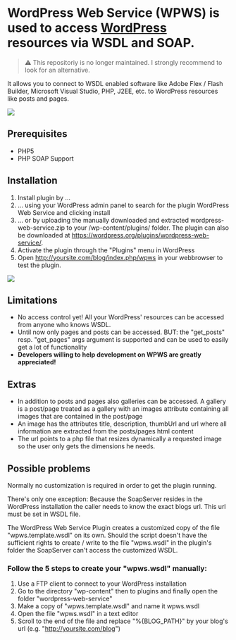 # WordPress Web Service (WPWS) is used to access [WordPress](http://wordpress.org/) resources via WSDL and SOAP.

> ⚠️ This repositoriy is no longer maintained. I strongly recommend to look for an alternative.

It allows you to connect to WSDL enabled software like Adobe Flex / Flash Builder,
Microsoft Visual Studio, PHP, J2EE, etc. to WordPress resources like posts and pages.

<img src="http://s.wordpress.org/extend/plugins/wordpress-web-service/screenshot-4.png?r=198142"/>

## Prerequisites
- PHP5
- PHP SOAP Support

## Installation
1. Install plugin by ...
  1. ... using your WordPress admin panel to search for the plugin WordPress Web Service and clicking install
  2. ... or by uploading the manually downloaded and extracted wordpress-web-service.zip to your /wp-content/plugins/ folder. The plugin can also be downloaded at https://wordpress.org/plugins/wordpress-web-service/.
2. Activate the plugin through the "Plugins" menu in WordPress
3. Open http://yoursite.com/blog/index.php/wpws in your webbrowser to test the plugin.

<img src="http://s.wordpress.org/extend/plugins/wordpress-web-service/screenshot-1.png?r=198142"/>

## Limitations
- No access control yet! All your WordPress' resources can be accessed from anyone who knows WSDL.
- Until now only pages and posts can be accessed. BUT: the "get_posts" resp. "get_pages" args argument is supported and can be used to easily get a lot of functionality
- **Developers willing to help development on WPWS are greatly appreciated!**

## Extras
- In addition to posts and pages also galleries can be accessed. A gallery is a post/page treated as a gallery with an images attribute containing all images that are contained in the post/page
- An image has the attributes title, description, thumbUrl and url where all information are extracted from the posts/pages html content
- The url points to a php file that resizes dynamically a requested image so the user only gets the dimensions he needs.

## Possible problems
Normally no customization is required in order to get the plugin running.

There's only one exception:
Because the SoapServer resides in the WordPress installation the caller
needs to know the exact blogs url. This url must be set in WSDL file.

The WordPress Web Service Plugin creates a customized copy of the file "wpws.template.wsdl" on its own.
Should the script doesn't have the sufficient rights to create / write to the file "wpws.wsdl" in the plugin's folder
the SoapServer can't access the customized WSDL.

### Follow the 5 steps to create your "wpws.wsdl" manually:
1. Use a FTP client to connect to your WordPress installation
2. Go to the directory "wp-content" then to plugins and finally open the folder "wordpress-web-service"
3. Make a copy of "wpws.template.wsdl" and name it wpws.wsdl
4. Open the file "wpws.wsdl" in a text editor
5. Scroll to the end of the file and replace "%{BLOG_PATH}" by your blog's url (e.g. "http://yoursite.com/blog")
